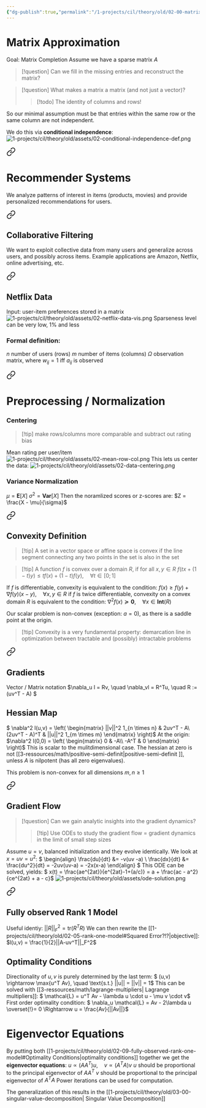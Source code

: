 ```yaml
---
{"dg-publish":true,"permalink":"/1-projects/cil/theory/old/02-00-matrix-approximation/","tags":["eth/cil/theory"],"created":"","updated":""}
---
```


# Matrix Approximation
Goal: Matrix Completion
Assume we have a sparse matrix $A$
> [!question] Can we fill in the missing entries and reconstruct the matrix?

> [!question] What makes a matrix a matrix (and not just a vector)?
> > [!todo] The identity of columns and rows!

So our minimal assumption must be that entries within the same row or the same column are not independent.

We do this via **conditional independence**:
![1-projects/cil/theory/old/assets/02-conditional-independence-def.png](/img/user/1-projects/cil/theory/old/assets/02-conditional-independence-def.png)


<div class="transclusion internal-embed is-loaded"><a class="markdown-embed-link" href="/1-projects/cil/theory/old/02-01-recommender-systems/" aria-label="Open link"><svg xmlns="http://www.w3.org/2000/svg" width="24" height="24" viewBox="0 0 24 24" fill="none" stroke="currentColor" stroke-width="2" stroke-linecap="round" stroke-linejoin="round" class="svg-icon lucide-link"><path d="M10 13a5 5 0 0 0 7.54.54l3-3a5 5 0 0 0-7.07-7.07l-1.72 1.71"></path><path d="M14 11a5 5 0 0 0-7.54-.54l-3 3a5 5 0 0 0 7.07 7.07l1.71-1.71"></path></svg></a><div class="markdown-embed">




# Recommender Systems
We analyze patterns of interest in items (products, movies) and provide personalized recommendations for users.

</div></div>


<div class="transclusion internal-embed is-loaded"><a class="markdown-embed-link" href="/1-projects/cil/theory/old/02-02-collaborative-filtering/" aria-label="Open link"><svg xmlns="http://www.w3.org/2000/svg" width="24" height="24" viewBox="0 0 24 24" fill="none" stroke="currentColor" stroke-width="2" stroke-linecap="round" stroke-linejoin="round" class="svg-icon lucide-link"><path d="M10 13a5 5 0 0 0 7.54.54l3-3a5 5 0 0 0-7.07-7.07l-1.72 1.71"></path><path d="M14 11a5 5 0 0 0-7.54-.54l-3 3a5 5 0 0 0 7.07 7.07l1.71-1.71"></path></svg></a><div class="markdown-embed">




## Collaborative Filtering
We want to exploit collective data from many users and generalize across users, and possibly across items. 
Example applications are Amazon, Netflix, online advertising, etc.

</div></div>


<div class="transclusion internal-embed is-loaded"><a class="markdown-embed-link" href="/1-projects/cil/theory/old/02-03-netflix-data/" aria-label="Open link"><svg xmlns="http://www.w3.org/2000/svg" width="24" height="24" viewBox="0 0 24 24" fill="none" stroke="currentColor" stroke-width="2" stroke-linecap="round" stroke-linejoin="round" class="svg-icon lucide-link"><path d="M10 13a5 5 0 0 0 7.54.54l3-3a5 5 0 0 0-7.07-7.07l-1.72 1.71"></path><path d="M14 11a5 5 0 0 0-7.54-.54l-3 3a5 5 0 0 0 7.07 7.07l1.71-1.71"></path></svg></a><div class="markdown-embed">




## Netflix Data
Input: user-item preferences stored in a matrix
![1-projects/cil/theory/old/assets/02-netflix-data-vis.png](/img/user/1-projects/cil/theory/old/assets/02-netflix-data-vis.png)
Sparseness level can be very low, 1% and less

### Formal definition:
$n$ number of users (rows)
$m$ number of items (columns)
$\Omega$ observation matrix, where $w_{i j} = 1$ iff $a_{i j}$ is observed

</div></div>


<div class="transclusion internal-embed is-loaded"><a class="markdown-embed-link" href="/1-projects/cil/theory/old/02-04-preprocessing-normalization/" aria-label="Open link"><svg xmlns="http://www.w3.org/2000/svg" width="24" height="24" viewBox="0 0 24 24" fill="none" stroke="currentColor" stroke-width="2" stroke-linecap="round" stroke-linejoin="round" class="svg-icon lucide-link"><path d="M10 13a5 5 0 0 0 7.54.54l3-3a5 5 0 0 0-7.07-7.07l-1.72 1.71"></path><path d="M14 11a5 5 0 0 0-7.54-.54l-3 3a5 5 0 0 0 7.07 7.07l1.71-1.71"></path></svg></a><div class="markdown-embed">




# Preprocessing / Normalization
### Centering
>[!tip] make rows/columns more comparable and subtract out rating bias

Mean rating per user/item
![1-projects/cil/theory/old/assets/02-mean-row-col.png](/img/user/1-projects/cil/theory/old/assets/02-mean-row-col.png)
This lets us center the data:
![1-projects/cil/theory/old/assets/02-data-centering.png](/img/user/1-projects/cil/theory/old/assets/02-data-centering.png)
### Variance Normalization
$\mu = \textbf{E}[X]$
$\sigma^2 = \textbf{Var}[X]$
Then the noramlized scores or z-scores are:
$Z = \frac{X - \mu}{\sigma}$

</div></div>


<div class="transclusion internal-embed is-loaded"><a class="markdown-embed-link" href="/1-projects/cil/theory/old/02-06-convextiy-definition/" aria-label="Open link"><svg xmlns="http://www.w3.org/2000/svg" width="24" height="24" viewBox="0 0 24 24" fill="none" stroke="currentColor" stroke-width="2" stroke-linecap="round" stroke-linejoin="round" class="svg-icon lucide-link"><path d="M10 13a5 5 0 0 0 7.54.54l3-3a5 5 0 0 0-7.07-7.07l-1.72 1.71"></path><path d="M14 11a5 5 0 0 0-7.54-.54l-3 3a5 5 0 0 0 7.07 7.07l1.71-1.71"></path></svg></a><div class="markdown-embed">




## Convexity Definition
> [!tip] A set in a vector space or affine space is convex if the line segment connecting any two points in the set is also in the set

>[!tip] A function $f$ is convex over a domain $R$, if for all $x,y \in R$ $f(tx + (1-t)y) \leq tf(x) + (1-t)f(y), \quad \forall t \in [0;1]$

If $f$ is differentiable, convexity is equivalent to the condition:
$f(x) \geq f(y) + \nabla f(y) (x-y), \quad \forall x,y \in R$
if $f$ is twice differentiable, convexity on a convex domain $R$ is equivalent to the condition:
$\nabla^2 f(x) \succeq \mathbf{0}, \quad \forall x \in \mathbf{Int}(R)$

Our scalar problem is non-convex (exception: $a = 0$), as there is a saddle point at the origin.
>[!tip] Convexity is a very fundamental property: demarcation line in optimization between tractable and (possibly) intractable problems

</div></div>


<div class="transclusion internal-embed is-loaded"><a class="markdown-embed-link" href="/1-projects/cil/theory/old/02-07-gradients/" aria-label="Open link"><svg xmlns="http://www.w3.org/2000/svg" width="24" height="24" viewBox="0 0 24 24" fill="none" stroke="currentColor" stroke-width="2" stroke-linecap="round" stroke-linejoin="round" class="svg-icon lucide-link"><path d="M10 13a5 5 0 0 0 7.54.54l3-3a5 5 0 0 0-7.07-7.07l-1.72 1.71"></path><path d="M14 11a5 5 0 0 0-7.54-.54l-3 3a5 5 0 0 0 7.07 7.07l1.71-1.71"></path></svg></a><div class="markdown-embed">




## Gradients

Vector / Matrix notation
$\nabla_u l = Rv, \quad \nabla_vl = R^Tu, \quad R := (uv^T - A) $
## Hessian Map
$ \nabla^2 l(u,v) = \left( \begin{matrix}
					||v||^2 1_{n \times n} & 2uv^T - A\\
					(2uv^T - A)^T & ||u||^2 1_{m \times m}
					\end{matrix} \right)$
At the origin:
$\nabla^2 l(0,0) = \left( \begin{matrix}
					0 & -A\\
					-A^T & 0
					\end{matrix} \right)$
This is scalar to the mulitdimensional case. The hessian at zero is not [[3-ressources/math/positive-semi-definit\|positive-semi-definit ]], unless $A$ is nilpotent (has all zero eigenvalues).

This problem is non-convex for all dimensions $m,n \geq 1$


</div></div>


<div class="transclusion internal-embed is-loaded"><a class="markdown-embed-link" href="/1-projects/cil/theory/old/02-08-gradient-dynamics/" aria-label="Open link"><svg xmlns="http://www.w3.org/2000/svg" width="24" height="24" viewBox="0 0 24 24" fill="none" stroke="currentColor" stroke-width="2" stroke-linecap="round" stroke-linejoin="round" class="svg-icon lucide-link"><path d="M10 13a5 5 0 0 0 7.54.54l3-3a5 5 0 0 0-7.07-7.07l-1.72 1.71"></path><path d="M14 11a5 5 0 0 0-7.54-.54l-3 3a5 5 0 0 0 7.07 7.07l1.71-1.71"></path></svg></a><div class="markdown-embed">




## Gradient Flow
>[!question] Can we gain analytic insights into the gradient dynamics?
>> [!tip] Use ODEs to study the gradient flow = gradient dynamics in the limit of small step sizes

Assume $u = v$, balanced initialization and they evolve identically.
We look at $x = uv = u^2$:
$
\begin{align}
\frac{du}{dt} &= -v(uv -a) \\
\frac{dx}{dt} &= \frac{du^2}{dt} = -2uv(uv-a) = -2x(x-a)
\end{align}
$
This ODE can be solved, yields:
$
x(t) = \frac{ae^{2at}}{e^{2at}-1+(a/c)} = a + \frac{ac - a^2}{ce^{2at} + a - c}$
![1-projects/cil/theory/old/assets/ode-solution.png](/img/user/1-projects/cil/theory/old/assets/ode-solution.png)

</div></div>

<div class="transclusion internal-embed is-loaded"><a class="markdown-embed-link" href="/1-projects/cil/theory/old/02-09-fully-observed-rank-one-model/" aria-label="Open link"><svg xmlns="http://www.w3.org/2000/svg" width="24" height="24" viewBox="0 0 24 24" fill="none" stroke="currentColor" stroke-width="2" stroke-linecap="round" stroke-linejoin="round" class="svg-icon lucide-link"><path d="M10 13a5 5 0 0 0 7.54.54l3-3a5 5 0 0 0-7.07-7.07l-1.72 1.71"></path><path d="M14 11a5 5 0 0 0-7.54-.54l-3 3a5 5 0 0 0 7.07 7.07l1.71-1.71"></path></svg></a><div class="markdown-embed">




## Fully observed Rank 1 Model
Useful identiy:
$||R||_F^2 = \text{tr}(R^TR)$
We can then rewrite the [[1-projects/cil/theory/old/02-05-rank-one-model#Squared Error?!?\|objective]]:
$l(u,v) = \frac{1}{2}||A-uv^T||_F^2$
## Optimality Conditions
Directionality of $u,v$ is purely determined by the last term:
$
(u,v) \rightarrow \max\{u^T Av\}, \quad \text{s.t.} ||u|| = ||v|| = 1$
This can be solved with [[3-ressources/math/lagrange-multipliers\| Lagrange multipliers]]:
$
\mathcal{L} = u^T Av - \lambda u \cdot u - \mu v \cdot v$
First order optimality condition:
$
\nabla_u \mathcal{L} = Av - 2\lambda u \overset{!}= 0 \Rightarrow u = \frac{Av}{||Av||}$


</div></div>

<div class="transclusion internal-embed is-loaded"><div class="markdown-embed">



# Eigenvector Equations
By putting both [[1-projects/cil/theory/old/02-09-fully-observed-rank-one-model#Optimality Conditions\|optimality conditions]] together we get the **eigenvector equations**:
$u \propto (AA^T)u, \quad v \propto (A^TA)v$
$u$  should be proportional to the principal eigenvector of $AA^T$
$v$  should be proportional to the principal eigenvector of $A^TA$
Power iterations can be used for computation.

The generalization of this results in the [[1-projects/cil/theory/old/03-00-singular-value-decomposition\| Singular Value Decomposition]]


</div></div>
